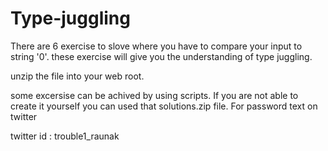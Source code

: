 # Type-juggling
There are 6 exercise to slove where you have to compare your input to string '0'.
these exercise will give you the understanding of type juggling.

unzip the file into your web root.

some excersise can be achived by using scripts.
If you are not able to create it yourself you can used that solutions.zip file.
For password text on twitter

twitter id : trouble1_raunak

